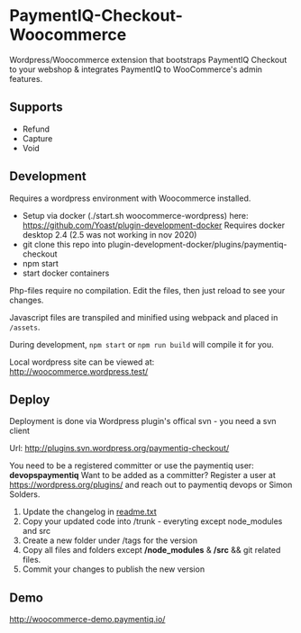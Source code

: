 # PaymentIQ-Checkout-Woocommerce

Wordpress/Woocommerce extension that bootstraps PaymentIQ Checkout to your webshop & integrates PaymentIQ to WooCommerce's admin features.

## Supports

- Refund
- Capture
- Void

## Development

Requires a wordpress environment with Woocommerce installed.

- Setup via docker (./start.sh woocommerce-wordpress) here: https://github.com/Yoast/plugin-development-docker Requires docker desktop 2.4 (2.5 was not working in nov 2020)
- git clone this repo into plugin-development-docker/plugins/paymentiq-checkout
- npm start
- start docker containers

Php-files require no compilation. Edit the files, then just reload to see your changes.

Javascript files are transpiled and minified using webpack and placed in `/assets`.

During development, `npm start` or `npm run build` will compile it for you.

Local wordpress site can be viewed at: http://woocommerce.wordpress.test/

## Deploy

Deployment is done via Wordpress plugin's offical svn - you need a svn client

Url: http://plugins.svn.wordpress.org/paymentiq-checkout/

You need to be a registered committer or use the paymentiq user: **devopspaymentiq**
Want to be added as a committer? Register a user at https://wordpress.org/plugins/ and reach out to paymentiq devops or Simon Solders.

1. Update the changelog in [readme.txt](https://github.com/devcode-git/PaymentIQ-Checkout-Plugin-Woocommerce/blob/main/readme.txt)
2. Copy your updated code into /trunk - everyting except node_modules and src
3. Create a new folder under /tags for the version
4. Copy all files and folders except **/node_modules** & **/src** && git related files.
5. Commit your changes to publish the new version

## Demo

http://woocommerce-demo.paymentiq.io/
